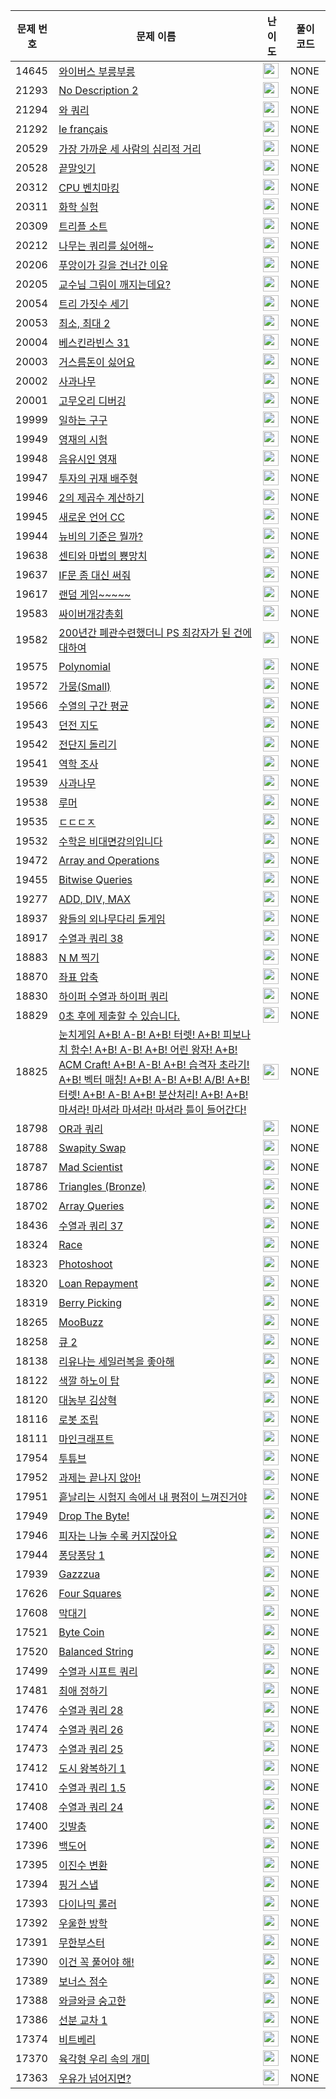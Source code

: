 | 문제 번호 | 문제 이름 | 난이도 | 풀이 코드 |
| --- | --- | --- | --- |
| 14645 | [와이버스 부릉부릉](https://www.acmicpc.net/problem/14645) | <img height="25px" width="25px=" src="https://static.solved.ac/tier_small/1.svg"/> | NONE |
| 21293 | [No Description 2](https://www.acmicpc.net/problem/21293) | <img height="25px" width="25px=" src="https://static.solved.ac/tier_small/0.svg"/> | NONE |
| 21294 | [와 쿼리](https://www.acmicpc.net/problem/21294) | <img height="25px" width="25px=" src="https://static.solved.ac/tier_small/0.svg"/> | NONE |
| 21292 | [le français](https://www.acmicpc.net/problem/21292) | <img height="25px" width="25px=" src="https://static.solved.ac/tier_small/6.svg"/> | NONE |
| 20529 | [가장 가까운 세 사람의 심리적 거리](https://www.acmicpc.net/problem/20529) | <img height="25px" width="25px=" src="https://static.solved.ac/tier_small/10.svg"/> | NONE |
| 20528 | [끝말잇기](https://www.acmicpc.net/problem/20528) | <img height="25px" width="25px=" src="https://static.solved.ac/tier_small/4.svg"/> | NONE |
| 20312 | [CPU 벤치마킹](https://www.acmicpc.net/problem/20312) | <img height="25px" width="25px=" src="https://static.solved.ac/tier_small/10.svg"/> | NONE |
| 20311 | [화학 실험](https://www.acmicpc.net/problem/20311) | <img height="25px" width="25px=" src="https://static.solved.ac/tier_small/11.svg"/> | NONE |
| 20309 | [트리플 소트](https://www.acmicpc.net/problem/20309) | <img height="25px" width="25px=" src="https://static.solved.ac/tier_small/7.svg"/> | NONE |
| 20212 | [나무는 쿼리를 싫어해~](https://www.acmicpc.net/problem/20212) | <img height="25px" width="25px=" src="https://static.solved.ac/tier_small/19.svg"/> | NONE |
| 20206 | [푸앙이가 길을 건너간 이유](https://www.acmicpc.net/problem/20206) | <img height="25px" width="25px=" src="https://static.solved.ac/tier_small/9.svg"/> | NONE |
| 20205 | [교수님 그림이 깨지는데요?](https://www.acmicpc.net/problem/20205) | <img height="25px" width="25px=" src="https://static.solved.ac/tier_small/5.svg"/> | NONE |
| 20054 | [트리 가짓수 세기](https://www.acmicpc.net/problem/20054) | <img height="25px" width="25px=" src="https://static.solved.ac/tier_small/16.svg"/> | NONE |
| 20053 | [최소, 최대 2](https://www.acmicpc.net/problem/20053) | <img height="25px" width="25px=" src="https://static.solved.ac/tier_small/3.svg"/> | NONE |
| 20004 | [베스킨라빈스 31](https://www.acmicpc.net/problem/20004) | <img height="25px" width="25px=" src="https://static.solved.ac/tier_small/7.svg"/> | NONE |
| 20003 | [거스름돈이 싫어요](https://www.acmicpc.net/problem/20003) | <img height="25px" width="25px=" src="https://static.solved.ac/tier_small/10.svg"/> | NONE |
| 20002 | [사과나무](https://www.acmicpc.net/problem/20002) | <img height="25px" width="25px=" src="https://static.solved.ac/tier_small/11.svg"/> | NONE |
| 20001 | [고무오리 디버깅](https://www.acmicpc.net/problem/20001) | <img height="25px" width="25px=" src="https://static.solved.ac/tier_small/5.svg"/> | NONE |
| 19999 | [일하는 구구](https://www.acmicpc.net/problem/19999) | <img height="25px" width="25px=" src="https://static.solved.ac/tier_small/0.svg"/> | NONE |
| 19949 | [영재의 시험](https://www.acmicpc.net/problem/19949) | <img height="25px" width="25px=" src="https://static.solved.ac/tier_small/8.svg"/> | NONE |
| 19948 | [음유시인 영재](https://www.acmicpc.net/problem/19948) | <img height="25px" width="25px=" src="https://static.solved.ac/tier_small/8.svg"/> | NONE |
| 19947 | [투자의 귀재 배주형](https://www.acmicpc.net/problem/19947) | <img height="25px" width="25px=" src="https://static.solved.ac/tier_small/6.svg"/> | NONE |
| 19946 | [2의 제곱수 계산하기](https://www.acmicpc.net/problem/19946) | <img height="25px" width="25px=" src="https://static.solved.ac/tier_small/4.svg"/> | NONE |
| 19945 | [새로운 언어 CC](https://www.acmicpc.net/problem/19945) | <img height="25px" width="25px=" src="https://static.solved.ac/tier_small/4.svg"/> | NONE |
| 19944 | [뉴비의 기준은 뭘까?](https://www.acmicpc.net/problem/19944) | <img height="25px" width="25px=" src="https://static.solved.ac/tier_small/2.svg"/> | NONE |
| 19638 | [센티와 마법의 뿅망치](https://www.acmicpc.net/problem/19638) | <img height="25px" width="25px=" src="https://static.solved.ac/tier_small/10.svg"/> | NONE |
| 19637 | [IF문 좀 대신 써줘](https://www.acmicpc.net/problem/19637) | <img height="25px" width="25px=" src="https://static.solved.ac/tier_small/8.svg"/> | NONE |
| 19617 | [랜덤 게임~~~~~](https://www.acmicpc.net/problem/19617) | <img height="25px" width="25px=" src="https://static.solved.ac/tier_small/0.svg"/> | NONE |
| 19583 | [싸이버개강총회](https://www.acmicpc.net/problem/19583) | <img height="25px" width="25px=" src="https://static.solved.ac/tier_small/10.svg"/> | NONE |
| 19582 | [200년간 폐관수련했더니 PS 최강자가 된 건에 대하여](https://www.acmicpc.net/problem/19582) | <img height="25px" width="25px=" src="https://static.solved.ac/tier_small/12.svg"/> | NONE |
| 19575 | [Polynomial](https://www.acmicpc.net/problem/19575) | <img height="25px" width="25px=" src="https://static.solved.ac/tier_small/5.svg"/> | NONE |
| 19572 | [가뭄(Small)](https://www.acmicpc.net/problem/19572) | <img height="25px" width="25px=" src="https://static.solved.ac/tier_small/3.svg"/> | NONE |
| 19566 | [수열의 구간 평균](https://www.acmicpc.net/problem/19566) | <img height="25px" width="25px=" src="https://static.solved.ac/tier_small/14.svg"/> | NONE |
| 19543 | [던전 지도](https://www.acmicpc.net/problem/19543) | <img height="25px" width="25px=" src="https://static.solved.ac/tier_small/15.svg"/> | NONE |
| 19542 | [전단지 돌리기](https://www.acmicpc.net/problem/19542) | <img height="25px" width="25px=" src="https://static.solved.ac/tier_small/12.svg"/> | NONE |
| 19541 | [역학 조사](https://www.acmicpc.net/problem/19541) | <img height="25px" width="25px=" src="https://static.solved.ac/tier_small/16.svg"/> | NONE |
| 19539 | [사과나무](https://www.acmicpc.net/problem/19539) | <img height="25px" width="25px=" src="https://static.solved.ac/tier_small/10.svg"/> | NONE |
| 19538 | [루머](https://www.acmicpc.net/problem/19538) | <img height="25px" width="25px=" src="https://static.solved.ac/tier_small/12.svg"/> | NONE |
| 19535 | [ㄷㄷㄷㅈ](https://www.acmicpc.net/problem/19535) | <img height="25px" width="25px=" src="https://static.solved.ac/tier_small/13.svg"/> | NONE |
| 19532 | [수학은 비대면강의입니다](https://www.acmicpc.net/problem/19532) | <img height="25px" width="25px=" src="https://static.solved.ac/tier_small/4.svg"/> | NONE |
| 19472 | [Array and Operations](https://www.acmicpc.net/problem/19472) | <img height="25px" width="25px=" src="https://static.solved.ac/tier_small/25.svg"/> | NONE |
| 19455 | [Bitwise Queries](https://www.acmicpc.net/problem/19455) | <img height="25px" width="25px=" src="https://static.solved.ac/tier_small/26.svg"/> | NONE |
| 19277 | [ADD, DIV, MAX](https://www.acmicpc.net/problem/19277) | <img height="25px" width="25px=" src="https://static.solved.ac/tier_small/25.svg"/> | NONE |
| 18937 | [왕들의 외나무다리 돌게임](https://www.acmicpc.net/problem/18937) | <img height="25px" width="25px=" src="https://static.solved.ac/tier_small/18.svg"/> | NONE |
| 18917 | [수열과 쿼리 38](https://www.acmicpc.net/problem/18917) | <img height="25px" width="25px=" src="https://static.solved.ac/tier_small/6.svg"/> | NONE |
| 18883 | [N M 찍기](https://www.acmicpc.net/problem/18883) | <img height="25px" width="25px=" src="https://static.solved.ac/tier_small/3.svg"/> | NONE |
| 18870 | [좌표 압축](https://www.acmicpc.net/problem/18870) | <img height="25px" width="25px=" src="https://static.solved.ac/tier_small/9.svg"/> | NONE |
| 18830 | [하이퍼 수열과 하이퍼 쿼리](https://www.acmicpc.net/problem/18830) | <img height="25px" width="25px=" src="https://static.solved.ac/tier_small/20.svg"/> | NONE |
| 18829 | [0초 후에 제출할 수 있습니다.](https://www.acmicpc.net/problem/18829) | <img height="25px" width="25px=" src="https://static.solved.ac/tier_small/0.svg"/> | NONE |
| 18825 | [눈치게임 A+B! A-B! A+B! 터렛! A+B! 피보나치 함수! A+B! A-B! A+B! 어린 왕자! A+B! ACM Craft! A+B! A-B! A+B! 습격자 초라기! A+B! 벡터 매칭! A+B! A-B! A+B! A/B! A+B! 터렛! A+B! A-B! A+B! 분산처리! A+B! A+B! 마셔라! 마셔라 마셔라! 마셔라 틀이 들어간다!](https://www.acmicpc.net/problem/18825) | <img height="25px" width="25px=" src="https://static.solved.ac/tier_small/0.svg"/> | NONE |
| 18798 | [OR과 쿼리](https://www.acmicpc.net/problem/18798) | <img height="25px" width="25px=" src="https://static.solved.ac/tier_small/21.svg"/> | NONE |
| 18788 | [Swapity Swap](https://www.acmicpc.net/problem/18788) | <img height="25px" width="25px=" src="https://static.solved.ac/tier_small/9.svg"/> | NONE |
| 18787 | [Mad Scientist](https://www.acmicpc.net/problem/18787) | <img height="25px" width="25px=" src="https://static.solved.ac/tier_small/5.svg"/> | NONE |
| 18786 | [Triangles (Bronze)](https://www.acmicpc.net/problem/18786) | <img height="25px" width="25px=" src="https://static.solved.ac/tier_small/5.svg"/> | NONE |
| 18702 | [Array Queries](https://www.acmicpc.net/problem/18702) | <img height="25px" width="25px=" src="https://static.solved.ac/tier_small/25.svg"/> | NONE |
| 18436 | [수열과 쿼리 37](https://www.acmicpc.net/problem/18436) | <img height="25px" width="25px=" src="https://static.solved.ac/tier_small/15.svg"/> | NONE |
| 18324 | [Race](https://www.acmicpc.net/problem/18324) | <img height="25px" width="25px=" src="https://static.solved.ac/tier_small/13.svg"/> | NONE |
| 18323 | [Photoshoot](https://www.acmicpc.net/problem/18323) | <img height="25px" width="25px=" src="https://static.solved.ac/tier_small/5.svg"/> | NONE |
| 18320 | [Loan Repayment](https://www.acmicpc.net/problem/18320) | <img height="25px" width="25px=" src="https://static.solved.ac/tier_small/15.svg"/> | NONE |
| 18319 | [Berry Picking](https://www.acmicpc.net/problem/18319) | <img height="25px" width="25px=" src="https://static.solved.ac/tier_small/14.svg"/> | NONE |
| 18265 | [MooBuzz](https://www.acmicpc.net/problem/18265) | <img height="25px" width="25px=" src="https://static.solved.ac/tier_small/6.svg"/> | NONE |
| 18258 | [큐 2](https://www.acmicpc.net/problem/18258) | <img height="25px" width="25px=" src="https://static.solved.ac/tier_small/7.svg"/> | NONE |
| 18138 | [리유나는 세일러복을 좋아해](https://www.acmicpc.net/problem/18138) | <img height="25px" width="25px=" src="https://static.solved.ac/tier_small/16.svg"/> | NONE |
| 18122 | [색깔 하노이 탑](https://www.acmicpc.net/problem/18122) | <img height="25px" width="25px=" src="https://static.solved.ac/tier_small/17.svg"/> | NONE |
| 18120 | [대농부 김상혁](https://www.acmicpc.net/problem/18120) | <img height="25px" width="25px=" src="https://static.solved.ac/tier_small/18.svg"/> | NONE |
| 18116 | [로봇 조립](https://www.acmicpc.net/problem/18116) | <img height="25px" width="25px=" src="https://static.solved.ac/tier_small/13.svg"/> | NONE |
| 18111 | [마인크래프트](https://www.acmicpc.net/problem/18111) | <img height="25px" width="25px=" src="https://static.solved.ac/tier_small/8.svg"/> | NONE |
| 17954 | [투튜브](https://www.acmicpc.net/problem/17954) | <img height="25px" width="25px=" src="https://static.solved.ac/tier_small/14.svg"/> | NONE |
| 17952 | [과제는 끝나지 않아!](https://www.acmicpc.net/problem/17952) | <img height="25px" width="25px=" src="https://static.solved.ac/tier_small/8.svg"/> | NONE |
| 17951 | [흩날리는 시험지 속에서 내 평점이 느껴진거야](https://www.acmicpc.net/problem/17951) | <img height="25px" width="25px=" src="https://static.solved.ac/tier_small/12.svg"/> | NONE |
| 17949 | [Drop The Byte!](https://www.acmicpc.net/problem/17949) | <img height="25px" width="25px=" src="https://static.solved.ac/tier_small/5.svg"/> | NONE |
| 17946 | [피자는 나눌 수록 커지잖아요](https://www.acmicpc.net/problem/17946) | <img height="25px" width="25px=" src="https://static.solved.ac/tier_small/4.svg"/> | NONE |
| 17944 | [퐁당퐁당 1](https://www.acmicpc.net/problem/17944) | <img height="25px" width="25px=" src="https://static.solved.ac/tier_small/3.svg"/> | NONE |
| 17939 | [Gazzzua](https://www.acmicpc.net/problem/17939) | <img height="25px" width="25px=" src="https://static.solved.ac/tier_small/10.svg"/> | NONE |
| 17626 | [Four Squares](https://www.acmicpc.net/problem/17626) | <img height="25px" width="25px=" src="https://static.solved.ac/tier_small/6.svg"/> | NONE |
| 17608 | [막대기](https://www.acmicpc.net/problem/17608) | <img height="25px" width="25px=" src="https://static.solved.ac/tier_small/4.svg"/> | NONE |
| 17521 | [Byte Coin](https://www.acmicpc.net/problem/17521) | <img height="25px" width="25px=" src="https://static.solved.ac/tier_small/6.svg"/> | NONE |
| 17520 | [Balanced String](https://www.acmicpc.net/problem/17520) | <img height="25px" width="25px=" src="https://static.solved.ac/tier_small/5.svg"/> | NONE |
| 17499 | [수열과 시프트 쿼리](https://www.acmicpc.net/problem/17499) | <img height="25px" width="25px=" src="https://static.solved.ac/tier_small/8.svg"/> | NONE |
| 17481 | [최애 정하기](https://www.acmicpc.net/problem/17481) | <img height="25px" width="25px=" src="https://static.solved.ac/tier_small/17.svg"/> | NONE |
| 17476 | [수열과 쿼리 28](https://www.acmicpc.net/problem/17476) | <img height="25px" width="25px=" src="https://static.solved.ac/tier_small/25.svg"/> | NONE |
| 17474 | [수열과 쿼리 26](https://www.acmicpc.net/problem/17474) | <img height="25px" width="25px=" src="https://static.solved.ac/tier_small/24.svg"/> | NONE |
| 17473 | [수열과 쿼리 25](https://www.acmicpc.net/problem/17473) | <img height="25px" width="25px=" src="https://static.solved.ac/tier_small/26.svg"/> | NONE |
| 17412 | [도시 왕복하기 1](https://www.acmicpc.net/problem/17412) | <img height="25px" width="25px=" src="https://static.solved.ac/tier_small/16.svg"/> | NONE |
| 17410 | [수열과 쿼리 1.5](https://www.acmicpc.net/problem/17410) | <img height="25px" width="25px=" src="https://static.solved.ac/tier_small/22.svg"/> | NONE |
| 17408 | [수열과 쿼리 24](https://www.acmicpc.net/problem/17408) | <img height="25px" width="25px=" src="https://static.solved.ac/tier_small/18.svg"/> | NONE |
| 17400 | [깃발춤](https://www.acmicpc.net/problem/17400) | <img height="25px" width="25px=" src="https://static.solved.ac/tier_small/16.svg"/> | NONE |
| 17396 | [백도어](https://www.acmicpc.net/problem/17396) | <img height="25px" width="25px=" src="https://static.solved.ac/tier_small/11.svg"/> | NONE |
| 17395 | [이진수 변환](https://www.acmicpc.net/problem/17395) | <img height="25px" width="25px=" src="https://static.solved.ac/tier_small/11.svg"/> | NONE |
| 17394 | [핑거 스냅](https://www.acmicpc.net/problem/17394) | <img height="25px" width="25px=" src="https://static.solved.ac/tier_small/11.svg"/> | NONE |
| 17393 | [다이나믹 롤러](https://www.acmicpc.net/problem/17393) | <img height="25px" width="25px=" src="https://static.solved.ac/tier_small/8.svg"/> | NONE |
| 17392 | [우울한 방학](https://www.acmicpc.net/problem/17392) | <img height="25px" width="25px=" src="https://static.solved.ac/tier_small/10.svg"/> | NONE |
| 17391 | [무한부스터](https://www.acmicpc.net/problem/17391) | <img height="25px" width="25px=" src="https://static.solved.ac/tier_small/10.svg"/> | NONE |
| 17390 | [이건 꼭 풀어야 해!](https://www.acmicpc.net/problem/17390) | <img height="25px" width="25px=" src="https://static.solved.ac/tier_small/8.svg"/> | NONE |
| 17389 | [보너스 점수](https://www.acmicpc.net/problem/17389) | <img height="25px" width="25px=" src="https://static.solved.ac/tier_small/4.svg"/> | NONE |
| 17388 | [와글와글 숭고한](https://www.acmicpc.net/problem/17388) | <img height="25px" width="25px=" src="https://static.solved.ac/tier_small/2.svg"/> | NONE |
| 17386 | [선분 교차 1](https://www.acmicpc.net/problem/17386) | <img height="25px" width="25px=" src="https://static.solved.ac/tier_small/13.svg"/> | NONE |
| 17374 | [비트베리](https://www.acmicpc.net/problem/17374) | <img height="25px" width="25px=" src="https://static.solved.ac/tier_small/9.svg"/> | NONE |
| 17370 | [육각형 우리 속의 개미](https://www.acmicpc.net/problem/17370) | <img height="25px" width="25px=" src="https://static.solved.ac/tier_small/12.svg"/> | NONE |
| 17363 | [우유가 넘어지면?](https://www.acmicpc.net/problem/17363) | <img height="25px" width="25px=" src="https://static.solved.ac/tier_small/5.svg"/> | NONE |
